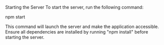 Starting the Server
To start the server, run the following command:


npm start

This command will launch the server and make the application accessible. Ensure all dependencies are installed by running "npm install" before starting the server.
